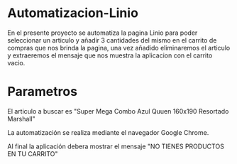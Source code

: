 # Automatizacion-Linio

En el presente proyecto se automatiza la pagina Linio para 
poder seleccionar un articulo y añadir 3 cantidades del mismo
en el carrito de compras que nos brinda la pagina, una vez 
añadido eliminaremos el articulo y extraeremos el mensaje que
nos muestra la aplicacion con el carrito vacio.

# Parametros
El articulo a buscar es "Super Mega Combo Azul Quuen 160x190 Resortado Marshall"

La automatización se realiza mediante el navegador Google Chrome.

Al final la aplicación debera mostrar el mensaje "NO TIENES PRODUCTOS EN TU CARRITO"

